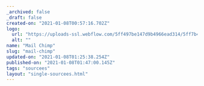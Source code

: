 ```yaml
---
_archived: false
_draft: false
created-on: "2021-01-08T00:57:16.702Z"
logo:
  url: "https://uploads-ssl.webflow.com/5ff497be147d9b4966ead314/5ff7b490d226533e90ae46ae_endpoints_0106_Mailchimp.jpg"
  alt: ""
name: "Mail Chimp"
slug: "mail-chimp"
updated-on: "2021-01-08T01:25:38.254Z"
published-on: "2021-01-08T01:47:00.145Z"
tags: "sourcees"
layout: "single-sourcees.html"
---
```



